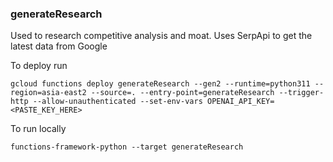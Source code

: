 ### generateResearch

Used to research competitive analysis and moat.
Uses SerpApi to get the latest data from Google

To deploy run

```
gcloud functions deploy generateResearch --gen2 --runtime=python311 --region=asia-east2 --source=. --entry-point=generateResearch --trigger-http --allow-unauthenticated --set-env-vars OPENAI_API_KEY=<PASTE_KEY_HERE>
```


To run locally
```commandline
functions-framework-python --target generateResearch
```